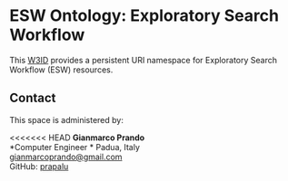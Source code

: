 # ESW Ontology: Exploratory Search Workflow

This [W3ID](https://w3id.org) provides a persistent URI namespace for Exploratory Search Workflow (ESW) resources.

## Contact
This space is administered by:  

<<<<<<< HEAD
**Gianmarco Prando**  
*Computer Engineer *
Padua, Italy  
<gianmarcoprando@gmail.com>  
GitHub: [prapalu](https://github.com/prapalu)
